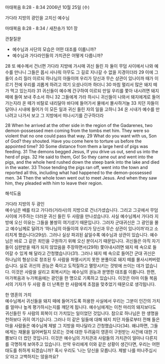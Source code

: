 마태복음 8:28 - 8:34 
2006년 10월 25일 (수)

가다라 지방의 광인을 고치신 예수님



마태복음 8:28 - 8:34 / 새찬송가 101 장


관찰질문

- 예수님과 사단의 모습은 어떤 대조를 이룹니까?
- 예수님과 가다라인들의 가치관은 어떻게 다릅니까? 

28 또 예수께서 건너편 가다라 지방에 가시매 귀신 들린 자 둘이 무덤 사이에서 나와 예수를 만나니 그들은 몹시 사나워 아무도 그 길로 지나갈 수 없을 지경이더라 29 이에 그들이 소리 질러 이르되 하나님의 아들이여 우리가 당신과 무슨 상관이 있나이까 때가 이르기 전에 우리를 괴롭게 하려고 여기 오셨나이까 하더니 30 마침 멀리서 많은 돼지 떼가 먹고 있는지라 31 귀신들이 예수께 간구하여 이르되 만일 우리를 쫓아 내시려면 돼지 떼에 들여 보내 주소서 하니 32 그들에게 가라 하시니 귀신들이 나와서 돼지에게로 들어가는지라 온 떼가 비탈로 내리달아 바다에 들어가서 물에서 몰사하거늘 33 치던 자들이 달아나 시내에 들어가 이 모든 일과 귀신 들린 자의 일을 고하니 34 온 시내가 예수를 만나려고 나가서 보고 그 지방에서 떠나시기를 간구하더라 

28  When he arrived at the other side in the region of the Gadarenes, two demon-possessed men coming from the tombs met him. They were so violent that no one could pass that way. 29  What do you want with us, Son of God? they shouted. Have you come here to torture us before the appointed time? 30  Some distance from them a large herd of pigs was feeding. 31  The demons begged Jesus, If you drive us out, send us into the herd of pigs. 32  He said to them, Go! So they came out and went into the pigs, and the whole herd rushed down the steep bank into the lake and died in the water. 33  Those tending the pigs ran off, went into the town and reported all this, including what had happened to the demon-possessed men. 34  Then the whole town went out to meet Jesus. And when they saw him, they pleaded with him to leave their region.

해석도움





가다라 지방의 두 광인  
예수님은 배를 타고 가다라(거라사)의 지방으로 건너가셨습니다. 그리고 그곳에서 무덤 사이에 거주하는 더러운 귀신 들린 두 사람을 만나셨습니다. 사실 예수님께서 가다라 지방에 오신 이유는 그들을 불쌍히 여기셨기 때문입니다. 그러자 군대귀신은 그 광인을 몰고 예수님께로 달려가 ‘하나님의 아들이여 우리가 당신과 무슨 상관이 있나이까’라고 소리치게 했습니다(29상). 그러나 실상 파괴된 삶일수록 예수님과 상관이 있습니다. 예수님은 바로 그 같은 죄인을 구원하기 위해 오신 분이시기 때문입니다. 귀신들은 아직 자기들이 심판받을 때가 되지 않았음을 주장하면서(29하) 쫓아내시려면 돼지 떼 속으로 들어갈 수 있게 해 달라고 간청했습니다(31). 그러나 돼지 떼 속으로 들어간 군대 귀신은 하나님의 형상으로 창조된 두 사람을 파멸시키지 못한 분풀이로 돼지 떼를 몰사시켜버렸습니다. 실로 귀신의 권능은 죽이고 도적질하고 멸망시키는 것밖에 쓰이는 데가 없습니다. 이것은 사람을 살리고 회복시키는 예수님의 권능과 분명한 대조를 이룹니다. 한편, 마가복음과 누가복음에는 광인을 한 명으로 기록하고 있습니다. 이것은 아마 이들 복음서의 기자가 두 사람 중 더 난폭한 한 사람에게 초점을 맞추었기 때문으로 생각됩니다. 

한 영혼의 가치  
예수님께서 귀신들을 돼지 떼에 들어가도록 허용한 사실에서 우리는 그분이 인간의 가치를 얼마나 높게 평가하시는지를 깨닫게 됩니다. 예수님에게는 이천 마리의 돼지보다도 귀신들린 두 사람의 회복이 더 가치있는 일이었던 것입니다. 참으로 하나님은 한 생명을 천하보다 귀히 여기십니다. 그러나 이 같은 일들에 대해 돼지 치던 자들로부터 전해 들은 마을 사람들은 예수님께 제발 그 지방을 떠나달라고 간청했습니다(34). 왜냐하면, 그들에게는 재물을 잃어버릴지 모르는 것에 대한 두려움이 영혼이 구원받는 사건에 대한 기쁨보다 더 컸던 것입니다. 이것은 예수님의 가치관과 사람들의 가치관이 얼마나 다른지를 극명하게 보여주고 있습니다. 만약 우리에게 이와 같은 상황이 생긴다면, 우리는 어떤 태도를 취하게 되겠습니까? 혹시 우리도 ‘나는 당신을 모릅니다. 제발 나를 떠나주십시오’라고 고백하지는 않을까요?